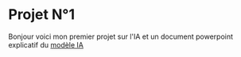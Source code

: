# Projet N°1 
Bonjour voici mon premier projet sur l'IA et un document powerpoint explicatif du [modèle IA]()

